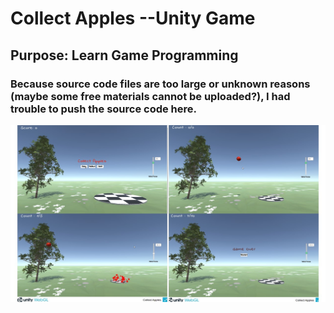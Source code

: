 # Collect Apples --Unity Game

## Purpose: Learn Game Programming

### Because source code files are too large or unknown reasons (maybe some free materials cannot be uploaded?), I had trouble to push the source code here.

![Runtime image](P1.jpg)
